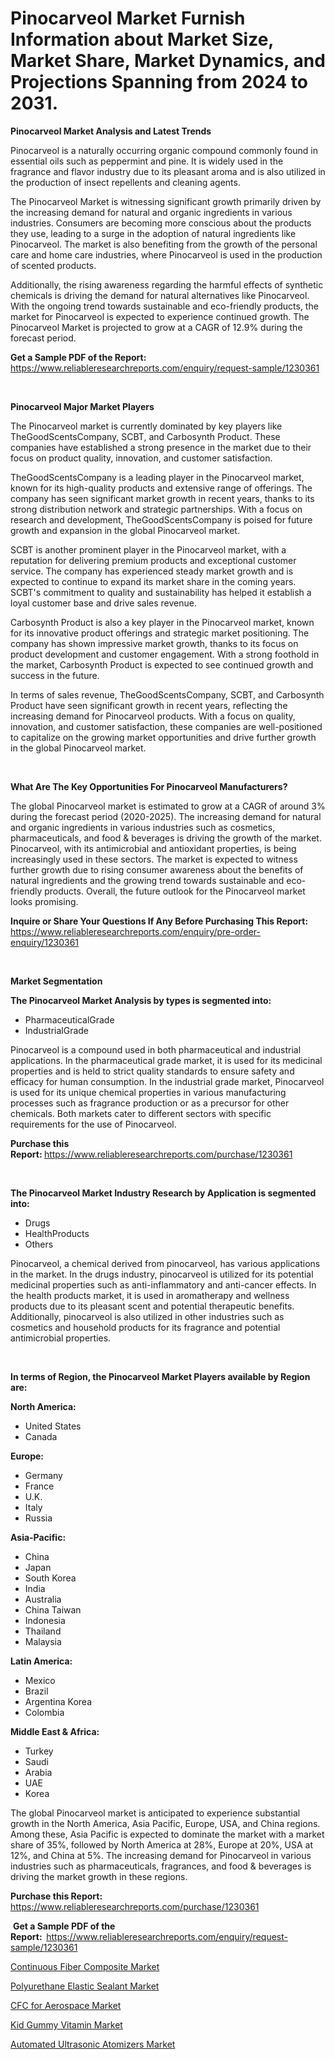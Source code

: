 <p><h1>Pinocarveol Market Furnish Information about Market Size, Market Share, Market Dynamics, and Projections Spanning from 2024 to 2031.</h1></p><p><strong>Pinocarveol Market Analysis and Latest Trends</strong></p>
<p><p>Pinocarveol is a naturally occurring organic compound commonly found in essential oils such as peppermint and pine. It is widely used in the fragrance and flavor industry due to its pleasant aroma and is also utilized in the production of insect repellents and cleaning agents.</p><p>The Pinocarveol Market is witnessing significant growth primarily driven by the increasing demand for natural and organic ingredients in various industries. Consumers are becoming more conscious about the products they use, leading to a surge in the adoption of natural ingredients like Pinocarveol. The market is also benefiting from the growth of the personal care and home care industries, where Pinocarveol is used in the production of scented products.</p><p>Additionally, the rising awareness regarding the harmful effects of synthetic chemicals is driving the demand for natural alternatives like Pinocarveol. With the ongoing trend towards sustainable and eco-friendly products, the market for Pinocarveol is expected to experience continued growth. The Pinocarveol Market is projected to grow at a CAGR of 12.9% during the forecast period.</p></p>
<p><strong>Get a Sample PDF of the Report:&nbsp;</strong> <a href="https://www.reliableresearchreports.com/enquiry/request-sample/1230361">https://www.reliableresearchreports.com/enquiry/request-sample/1230361</a></p>
<p>&nbsp;</p>
<p><strong>Pinocarveol Major Market Players</strong></p>
<p><p>The Pinocarveol market is currently dominated by key players like TheGoodScentsCompany, SCBT, and Carbosynth Product. These companies have established a strong presence in the market due to their focus on product quality, innovation, and customer satisfaction.</p><p>TheGoodScentsCompany is a leading player in the Pinocarveol market, known for its high-quality products and extensive range of offerings. The company has seen significant market growth in recent years, thanks to its strong distribution network and strategic partnerships. With a focus on research and development, TheGoodScentsCompany is poised for future growth and expansion in the global Pinocarveol market.</p><p>SCBT is another prominent player in the Pinocarveol market, with a reputation for delivering premium products and exceptional customer service. The company has experienced steady market growth and is expected to continue to expand its market share in the coming years. SCBT's commitment to quality and sustainability has helped it establish a loyal customer base and drive sales revenue.</p><p>Carbosynth Product is also a key player in the Pinocarveol market, known for its innovative product offerings and strategic market positioning. The company has shown impressive market growth, thanks to its focus on product development and customer engagement. With a strong foothold in the market, Carbosynth Product is expected to see continued growth and success in the future.</p><p>In terms of sales revenue, TheGoodScentsCompany, SCBT, and Carbosynth Product have seen significant growth in recent years, reflecting the increasing demand for Pinocarveol products. With a focus on quality, innovation, and customer satisfaction, these companies are well-positioned to capitalize on the growing market opportunities and drive further growth in the global Pinocarveol market.</p></p>
<p>&nbsp;</p>
<p><strong>What Are The Key Opportunities For Pinocarveol Manufacturers?</strong></p>
<p><p>The global Pinocarveol market is estimated to grow at a CAGR of around 3% during the forecast period (2020-2025). The increasing demand for natural and organic ingredients in various industries such as cosmetics, pharmaceuticals, and food & beverages is driving the growth of the market. Pinocarveol, with its antimicrobial and antioxidant properties, is being increasingly used in these sectors. The market is expected to witness further growth due to rising consumer awareness about the benefits of natural ingredients and the growing trend towards sustainable and eco-friendly products. Overall, the future outlook for the Pinocarveol market looks promising.</p></p>
<p><strong>Inquire or Share Your Questions If Any Before Purchasing This Report:</strong> <a href="https://www.reliableresearchreports.com/enquiry/pre-order-enquiry/1230361">https://www.reliableresearchreports.com/enquiry/pre-order-enquiry/1230361</a></p>
<p>&nbsp;</p>
<p><strong>Market Segmentation</strong></p>
<p><strong>The Pinocarveol Market Analysis by types is segmented into:</strong></p>
<p><ul><li>PharmaceuticalGrade</li><li>IndustrialGrade</li></ul></p>
<p><p>Pinocarveol is a compound used in both pharmaceutical and industrial applications. In the pharmaceutical grade market, it is used for its medicinal properties and is held to strict quality standards to ensure safety and efficacy for human consumption. In the industrial grade market, Pinocarveol is used for its unique chemical properties in various manufacturing processes such as fragrance production or as a precursor for other chemicals. Both markets cater to different sectors with specific requirements for the use of Pinocarveol.</p></p>
<p><strong>Purchase this Report:&nbsp;</strong><a href="https://www.reliableresearchreports.com/purchase/1230361">https://www.reliableresearchreports.com/purchase/1230361</a></p>
<p>&nbsp;</p>
<p><strong>The Pinocarveol Market Industry Research by Application is segmented into:</strong></p>
<p><ul><li>Drugs</li><li>HealthProducts</li><li>Others</li></ul></p>
<p><p>Pinocarveol, a chemical derived from pinocarveol, has various applications in the market. In the drugs industry, pinocarveol is utilized for its potential medicinal properties such as anti-inflammatory and anti-cancer effects. In the health products market, it is used in aromatherapy and wellness products due to its pleasant scent and potential therapeutic benefits. Additionally, pinocarveol is also utilized in other industries such as cosmetics and household products for its fragrance and potential antimicrobial properties.</p></p>
<p>&nbsp;</p>
<p><strong>In terms of Region, the Pinocarveol Market Players available by Region are:</strong></p>
<p>
    <p> <strong> North America: </strong>
        <ul>
            <li>United States</li>
            <li>Canada</li>
        </ul>
        </p> 
    <p> <strong> Europe: </strong>
        <ul>
            <li>Germany</li>
            <li>France</li>
            <li>U.K.</li>
            <li>Italy</li>
            <li>Russia</li>
        </ul>
        </p> 
    <p> <strong> Asia-Pacific: </strong>
        <ul>
            <li>China</li>
            <li>Japan</li>
            <li>South Korea</li>
            <li>India</li>
            <li>Australia</li>
            <li>China Taiwan</li>
            <li>Indonesia</li>
            <li>Thailand</li>
            <li>Malaysia</li>
        </ul>
        </p> 
    <p> <strong> Latin America: </strong>
        <ul>
            <li>Mexico</li>
            <li>Brazil</li>
            <li>Argentina Korea</li>
            <li>Colombia</li>
        </ul>
        </p> 
    <p> <strong> Middle East & Africa: </strong>
        <ul>
            <li>Turkey</li>
            <li>Saudi</li>
            <li>Arabia</li>
            <li>UAE</li>
            <li>Korea</li>
        </ul>
    </p>
    </p>
<p><p>The global Pinocarveol market is anticipated to experience substantial growth in the North America, Asia Pacific, Europe, USA, and China regions. Among these, Asia Pacific is expected to dominate the market with a market share of 35%, followed by North America at 28%, Europe at 20%, USA at 12%, and China at 5%. The increasing demand for Pinocarveol in various industries such as pharmaceuticals, fragrances, and food & beverages is driving the market growth in these regions.</p></p>
<p><strong>Purchase this Report: </strong><a href="https://www.reliableresearchreports.com/purchase/1230361">https://www.reliableresearchreports.com/purchase/1230361</a></p>
<p>&nbsp;<strong>Get a Sample PDF of the Report:&nbsp;&nbsp;</strong><a href="https://www.reliableresearchreports.com/enquiry/request-sample/1230361">https://www.reliableresearchreports.com/enquiry/request-sample/1230361</a></p>
<p><strong></strong></p>
<p><p><a href="https://issuu.com/reportprime-2/docs/continuous-fiber-composite-market-size-2030.pptx">Continuous Fiber Composite Market</a></p><p><a href="https://github.com/jj19131/Market-Research-Report-List-1/blob/main/polyurethane-elastic-sealant-market.md">Polyurethane Elastic Sealant Market</a></p><p><a href="https://issuu.com/reportprime-2/docs/cfc-for-aerospace-market-size-2030.pptx">CFC for Aerospace Market</a></p><p><a href="https://ivy-potential-64b.notion.site/Kid-Gummy-Vitamin-Market-Provides-a-Comprehensive-Analysis-Including-a-Macro-Overview-of-the-Market--988938d6ec144ce58d55dbf310c71e04">Kid Gummy Vitamin Market</a></p><p><a href="https://view.publitas.com/reportprime-1/automated-ultrasonic-atomizers-market-size-market-share-and-global-market-analysis-report-2023-2030/">Automated Ultrasonic Atomizers Market</a></p></p>